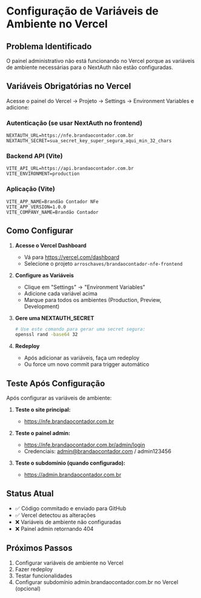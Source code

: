 # Configuração de Variáveis de Ambiente no Vercel

## Problema Identificado

O painel administrativo não está funcionando no Vercel porque as variáveis de ambiente necessárias para o NextAuth não estão configuradas.

## Variáveis Obrigatórias no Vercel

Acesse o painel do Vercel → Projeto → Settings → Environment Variables e adicione:

### Autenticação (se usar NextAuth no frontend)
```
NEXTAUTH_URL=https://nfe.brandaocontador.com.br
NEXTAUTH_SECRET=sua_secret_key_super_segura_aqui_min_32_chars
```

### Backend API (Vite)
```
VITE_API_URL=https://api.brandaocontador.com.br
VITE_ENVIRONMENT=production
```

### Aplicação (Vite)
```
VITE_APP_NAME=Brandão Contador NFe
VITE_APP_VERSION=1.0.0
VITE_COMPANY_NAME=Brandão Contador
```

## Como Configurar

1. **Acesse o Vercel Dashboard**
   - Vá para https://vercel.com/dashboard
   - Selecione o projeto `arroschaves/brandaocontador-nfe-frontend`

2. **Configure as Variáveis**
   - Clique em "Settings" → "Environment Variables"
   - Adicione cada variável acima
   - Marque para todos os ambientes (Production, Preview, Development)

3. **Gere uma NEXTAUTH_SECRET**
   ```bash
   # Use este comando para gerar uma secret segura:
   openssl rand -base64 32
   ```

4. **Redeploy**
   - Após adicionar as variáveis, faça um redeploy
   - Ou force um novo commit para trigger automático

## Teste Após Configuração

Após configurar as variáveis de ambiente:

1. **Teste o site principal:**
   - https://nfe.brandaocontador.com.br

2. **Teste o painel admin:**
   - https://nfe.brandaocontador.com.br/admin/login
   - Credenciais: admin@brandaocontador.com / admin123456

3. **Teste o subdomínio (quando configurado):**
   - https://admin.brandaocontador.com.br

## Status Atual

- ✅ Código commitado e enviado para GitHub
- ✅ Vercel detectou as alterações
- ❌ Variáveis de ambiente não configuradas
- ❌ Painel admin retornando 404

## Próximos Passos

1. Configurar variáveis de ambiente no Vercel
2. Fazer redeploy
3. Testar funcionalidades
4. Configurar subdomínio admin.brandaocontador.com.br no Vercel (opcional)